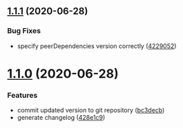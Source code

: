 ## [1.1.1](https://github.com/davidgarvie/eslint-config/compare/v1.1.0...v1.1.1) (2020-06-28)


### Bug Fixes

* specify peerDependencies version correctly ([4229052](https://github.com/davidgarvie/eslint-config/commit/422905218d0cb6571cc1dc84e28b3aded89cf32f))

# [1.1.0](https://github.com/davidgarvie/eslint-config/compare/v1.0.1...v1.1.0) (2020-06-28)


### Features

* commit updated version to git repository ([bc3decb](https://github.com/davidgarvie/eslint-config/commit/bc3decbdcc4d1cef4dcf964ad31523dd40f9327b))
* generate changelog ([428e1c9](https://github.com/davidgarvie/eslint-config/commit/428e1c9da744a7a6cca8c9fb1f265fa1839f9061))
